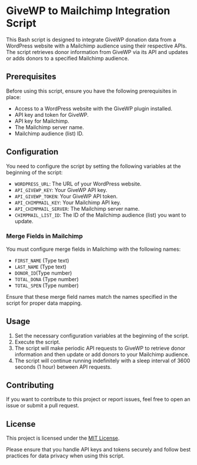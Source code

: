 # GiveWP to Mailchimp Integration Script

This Bash script is designed to integrate GiveWP donation data from a WordPress website with a Mailchimp audience using their respective APIs. The script retrieves donor information from GiveWP via its API and updates or adds donors to a specified Mailchimp audience.

## Prerequisites

Before using this script, ensure you have the following prerequisites in place:

- Access to a WordPress website with the GiveWP plugin installed.
- API key and token for GiveWP.
- API key for Mailchimp.
- The Mailchimp server name.
- Mailchimp audience (list) ID.

## Configuration

You need to configure the script by setting the following variables at the beginning of the script:

- `WORDPRESS_URL`: The URL of your WordPress website.
- `API_GIVEWP_KEY`: Your GiveWP API key.
- `API_GIVEWP_TOKEN`: Your GiveWP API token.
- `API_CHIMPMAIL_KEY`: Your Mailchimp API key.
- `API_CHIMPMAIL_SERVER`: The Mailchimp server name.
- `CHIMPMAIL_LIST_ID`: The ID of the Mailchimp audience (list) you want to update.

### Merge Fields in Mailchimp

You must configure merge fields in Mailchimp with the following names:

- `FIRST_NAME` (Type text)
- `LAST_NAME` (Type text)
- `DONOR_ID`(Type number)
- `TOTAL_DONA` (Type number)
- `TOTAL_SPEN` (Type number)

Ensure that these merge field names match the names specified in the script for proper data mapping.

## Usage

1. Set the necessary configuration variables at the beginning of the script.
2. Execute the script.
3. The script will make periodic API requests to GiveWP to retrieve donor information and then update or add donors to your Mailchimp audience.
4. The script will continue running indefinitely with a sleep interval of 3600 seconds (1 hour) between API requests.

## Contributing

If you want to contribute to this project or report issues, feel free to open an issue or submit a pull request.

## License

This project is licensed under the [MIT License](LICENSE).

Please ensure that you handle API keys and tokens securely and follow best practices for data privacy when using this script.

